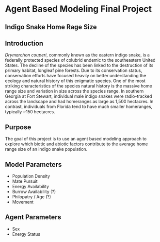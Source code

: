 # Agent Based Modeling Final Project
## Indigo Snake Home Rage Size

## Introduction

*Drymarchon couperi*, commonly known as the eastern indigo snake, is a federally protected species of colubrid endemic to the southeastern United States.
The decline of the species has been linked to the destruction of its primary habitat, longleaf pine forests. 
Due to its conservation status, conservation efforts have focused heavily on better understanding the ecology and natural history of this enigmatic species. 
One of the most striking characteristics of the species natural history is the massive home range size and variation in size across the species range. 
In southern Georgia at Fort Stewart, individual male indigo snakes were radio-tracked across the landscape and had homeranges as large as 1,500 hectacres.
In contrast, individuals from Florida tend to have much smaller homeranges, typically ~150 hectacres. 

## Purpose

The goal of this project is to use an agent based modeling approach to explore which biotic and abiotic factors contribute to the average home range size of an indigo snake population.

## Model Parameters

* Population Density
* Mate Pursuit
* Energy Availability
* Burrow Availability (?)
* Philopatry / Age (?)
* Movement 
## Agent Parameters

* Sex 
* Energy Status

